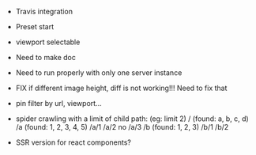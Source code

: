 - Travis integration
- Preset start
- viewport selectable

- Need to make doc
- Need to run properly with only one server instance

- FIX if different image height, diff is not working!!! Need to fix that

- pin filter by url, viewport...

- spider crawling with a limit of child path: (eg: limit 2)
    /     (found: a, b, c, d)
    /a    (found: 1, 2, 3, 4, 5)
    /a/1
    /a/2
    no /a/3
    /b    (found: 1, 2, 3)
    /b/1
    /b/2




- SSR version for react components?